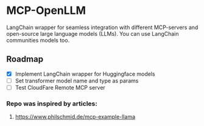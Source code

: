 # MCP-OpenLLM
LangChain wrapper for seamless integration with different MCP-servers and open-source large language models (LLMs). 
You can use LangChain communities models too. 

## Roadmap
* [x] Implement LangChain wrapper for Huggingface models  
* [ ] Set transformer model name and type as params
* [ ] Test CloudFare Remote MCP server

### Repo was inspired by articles:<br>
1. https://www.philschmid.de/mcp-example-llama

